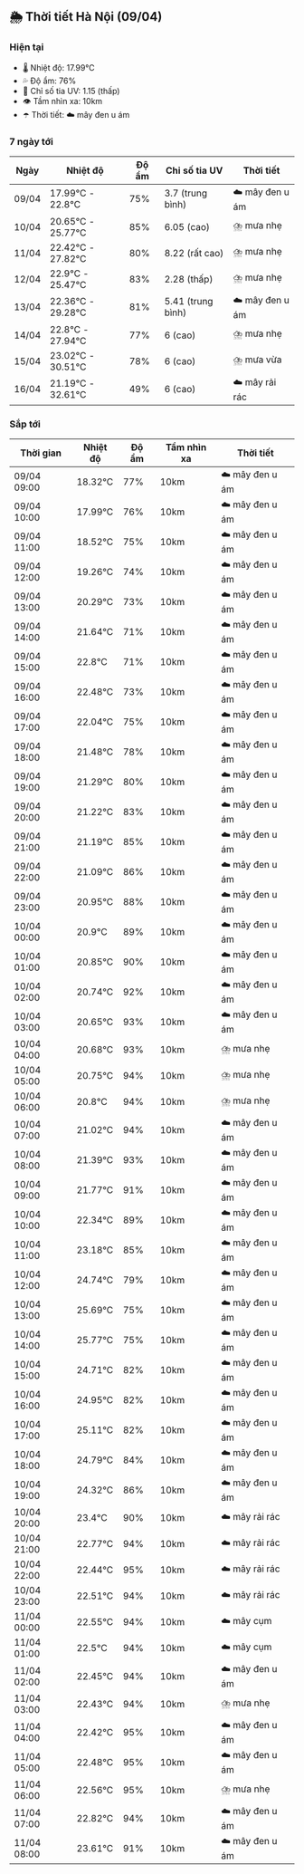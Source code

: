 ## 🌦️ Thời tiết Hà Nội (09/04)

### Hiện tại

- 🌡️ Nhiệt độ: 17.99℃
- 💦 Độ ẩm: 76%
- 🌟 Chỉ số tia UV: 1.15 (thấp)
- 👁️ Tầm nhìn xa: 10km
- ☂️ Thời tiết: ☁️ mây đen u ám

### 7 ngày tới

| Ngày | Nhiệt độ | Độ ẩm | Chỉ số tia UV | Thời tiết |
| --- | --- | --- | --- | --- |
| 09/04 | 17.99℃ - 22.8℃ | 75% | 3.7 (trung bình) | ☁️ mây đen u ám |
| 10/04 | 20.65℃ - 25.77℃ | 85% | 6.05 (cao) | ⛈️ mưa nhẹ |
| 11/04 | 22.42℃ - 27.82℃ | 80% | 8.22 (rất cao) | ⛈️ mưa nhẹ |
| 12/04 | 22.9℃ - 25.47℃ | 83% | 2.28 (thấp) | ⛈️ mưa nhẹ |
| 13/04 | 22.36℃ - 29.28℃ | 81% | 5.41 (trung bình) | ☁️ mây đen u ám |
| 14/04 | 22.8℃ - 27.94℃ | 77% | 6 (cao) | ⛈️ mưa nhẹ |
| 15/04 | 23.02℃ - 30.51℃ | 78% | 6 (cao) | ⛈️ mưa vừa |
| 16/04 | 21.19℃ - 32.61℃ | 49% | 6 (cao) | ☁️ mây rải rác |

### Sắp tới

| Thời gian | Nhiệt độ | Độ ẩm | Tầm nhìn xa | Thời tiết |
| --- | --- | --- | --- | --- |
| 09/04 09:00 | 18.32℃ | 77% | 10km | ☁️ mây đen u ám |
| 09/04 10:00 | 17.99℃ | 76% | 10km | ☁️ mây đen u ám |
| 09/04 11:00 | 18.52℃ | 75% | 10km | ☁️ mây đen u ám |
| 09/04 12:00 | 19.26℃ | 74% | 10km | ☁️ mây đen u ám |
| 09/04 13:00 | 20.29℃ | 73% | 10km | ☁️ mây đen u ám |
| 09/04 14:00 | 21.64℃ | 71% | 10km | ☁️ mây đen u ám |
| 09/04 15:00 | 22.8℃ | 71% | 10km | ☁️ mây đen u ám |
| 09/04 16:00 | 22.48℃ | 73% | 10km | ☁️ mây đen u ám |
| 09/04 17:00 | 22.04℃ | 75% | 10km | ☁️ mây đen u ám |
| 09/04 18:00 | 21.48℃ | 78% | 10km | ☁️ mây đen u ám |
| 09/04 19:00 | 21.29℃ | 80% | 10km | ☁️ mây đen u ám |
| 09/04 20:00 | 21.22℃ | 83% | 10km | ☁️ mây đen u ám |
| 09/04 21:00 | 21.19℃ | 85% | 10km | ☁️ mây đen u ám |
| 09/04 22:00 | 21.09℃ | 86% | 10km | ☁️ mây đen u ám |
| 09/04 23:00 | 20.95℃ | 88% | 10km | ☁️ mây đen u ám |
| 10/04 00:00 | 20.9℃ | 89% | 10km | ☁️ mây đen u ám |
| 10/04 01:00 | 20.85℃ | 90% | 10km | ☁️ mây đen u ám |
| 10/04 02:00 | 20.74℃ | 92% | 10km | ☁️ mây đen u ám |
| 10/04 03:00 | 20.65℃ | 93% | 10km | ☁️ mây đen u ám |
| 10/04 04:00 | 20.68℃ | 93% | 10km | ⛈️ mưa nhẹ |
| 10/04 05:00 | 20.75℃ | 94% | 10km | ⛈️ mưa nhẹ |
| 10/04 06:00 | 20.8℃ | 94% | 10km | ⛈️ mưa nhẹ |
| 10/04 07:00 | 21.02℃ | 94% | 10km | ☁️ mây đen u ám |
| 10/04 08:00 | 21.39℃ | 93% | 10km | ☁️ mây đen u ám |
| 10/04 09:00 | 21.77℃ | 91% | 10km | ☁️ mây đen u ám |
| 10/04 10:00 | 22.34℃ | 89% | 10km | ☁️ mây đen u ám |
| 10/04 11:00 | 23.18℃ | 85% | 10km | ☁️ mây đen u ám |
| 10/04 12:00 | 24.74℃ | 79% | 10km | ☁️ mây đen u ám |
| 10/04 13:00 | 25.69℃ | 75% | 10km | ☁️ mây đen u ám |
| 10/04 14:00 | 25.77℃ | 75% | 10km | ☁️ mây đen u ám |
| 10/04 15:00 | 24.71℃ | 82% | 10km | ☁️ mây đen u ám |
| 10/04 16:00 | 24.95℃ | 82% | 10km | ☁️ mây đen u ám |
| 10/04 17:00 | 25.11℃ | 82% | 10km | ☁️ mây đen u ám |
| 10/04 18:00 | 24.79℃ | 84% | 10km | ☁️ mây đen u ám |
| 10/04 19:00 | 24.32℃ | 86% | 10km | ☁️ mây đen u ám |
| 10/04 20:00 | 23.4℃ | 90% | 10km | ☁️ mây rải rác |
| 10/04 21:00 | 22.77℃ | 94% | 10km | ☁️ mây rải rác |
| 10/04 22:00 | 22.44℃ | 95% | 10km | ☁️ mây rải rác |
| 10/04 23:00 | 22.51℃ | 94% | 10km | ☁️ mây rải rác |
| 11/04 00:00 | 22.55℃ | 94% | 10km | ☁️ mây cụm |
| 11/04 01:00 | 22.5℃ | 94% | 10km | ☁️ mây cụm |
| 11/04 02:00 | 22.45℃ | 94% | 10km | ☁️ mây đen u ám |
| 11/04 03:00 | 22.43℃ | 94% | 10km | ⛈️ mưa nhẹ |
| 11/04 04:00 | 22.42℃ | 95% | 10km | ☁️ mây đen u ám |
| 11/04 05:00 | 22.48℃ | 95% | 10km | ☁️ mây đen u ám |
| 11/04 06:00 | 22.56℃ | 95% | 10km | ⛈️ mưa nhẹ |
| 11/04 07:00 | 22.82℃ | 94% | 10km | ☁️ mây đen u ám |
| 11/04 08:00 | 23.61℃ | 91% | 10km | ☁️ mây đen u ám |
